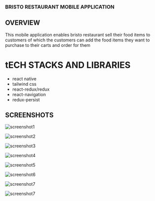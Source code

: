 ### BRISTO RESTAURANT MOBILE APPLICATION

## OVERVIEW
This mobile application enables bristo restaurant sell their food items to customers of which the customers can add the food items they want to purchase to their carts and order for them 

# tECH STACKS AND LIBRARIES
* react native
* tailwind css
* react-redux/redux
* react-navigation
* redux-persist
  
## SCREENSHOTS

![screenshot1](https://ik.imagekit.io/x761p7oyp/bristo-mobile-screenshots/Screenshot_20220921-162158_tf_CrhG06.png?ik-sdk-version=javascript-1.4.3&updatedAt=1663923981925)

![screenshot2](https://ik.imagekit.io/x761p7oyp/bristo-mobile-screenshots/Screenshot_20220921-170128_hwrHiq71Lx.png?ik-sdk-version=javascript-1.4.3&updatedAt=1663923988590)

![screenshot3](https://ik.imagekit.io/x761p7oyp/bristo-mobile-screenshots/Screenshot_20220921-162009_llDQtEM75.png?ik-sdk-version=javascript-1.4.3&updatedAt=1663923988174)

![screenshot4](https://ik.imagekit.io/x761p7oyp/bristo-mobile-screenshots/Screenshot_20220921-162018_yE9aNr-KU-.png?ik-sdk-version=javascript-1.4.3&updatedAt=1663923988596)

![screenshot5](https://ik.imagekit.io/x761p7oyp/bristo-mobile-screenshots/Screenshot_20220921-161853_jsGsKeQhc.png?ik-sdk-version=javascript-1.4.3&updatedAt=1663923988518)

![screenshot6](https://ik.imagekit.io/x761p7oyp/bristo-mobile-screenshots/Screenshot_20220921-161743_vlgQ1IEToB.png?ik-sdk-version=javascript-1.4.3&updatedAt=1663923987819)

![screenshot7](https://ik.imagekit.io/x761p7oyp/bristo-mobile-screenshots/Screenshot_20220921-161732_4_4oPztPl.png?ik-sdk-version=javascript-1.4.3&updatedAt=1663923987599)

![screenshot7](https://ik.imagekit.io/x761p7oyp/bristo-mobile-screenshots/Screenshot_20220921-162411_TXwLsN-nL.png?ik-sdk-version=javascript-1.4.3&updatedAt=1663923987553)

